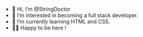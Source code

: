 - 👋 Hi, I’m @StringDoctor
- 👀 I’m interested in becoming a full stack developer.
- 🌱 I’m currently learning HTML and CSS.
- ✌🏻 Happy to be here !

